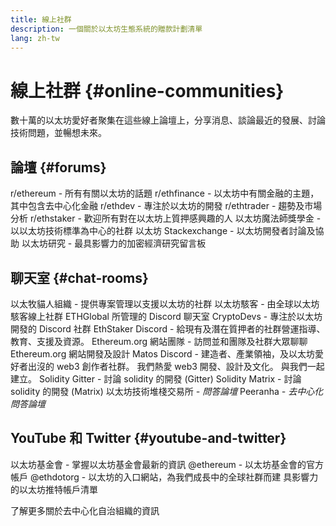 ```yaml
---
title: 線上社群
description: 一個關於以太坊生態系統的贈款計劃清單
lang: zh-tw
---
```


# 線上社群 {#online-communities}

數十萬的以太坊愛好者聚集在這些線上論壇上，分享消息、談論最近的發展、討論技術問題，並暢想未來。

## 論壇 {#forums}

<SocialListItem socialIcon="reddit"><Link href="https://www.reddit.com/r/ethereum">r/ethereum</Link> - 所有有關以太坊的話題</SocialListItem>
<SocialListItem socialIcon="reddit"><Link href="https://www.reddit.com/r/ethfinance/">r/ethfinance</Link> - 以太坊中有關金融的主題，其中包含去中心化金融</SocialListItem>
<SocialListItem socialIcon="reddit"><Link href="https://www.reddit.com/r/ethdev/">r/ethdev</Link> - 專注於以太坊的開發</SocialListItem>
<SocialListItem socialIcon="reddit"><Link href="https://www.reddit.com/r/ethtrader/">r/ethtrader</Link> - 趨勢及市場分析</SocialListItem>
<SocialListItem socialIcon="reddit"><Link href="https://www.reddit.com/r/ethstaker/">r/ethstaker</Link> - 歡迎所有對在以太坊上質押感興趣的人</SocialListItem>
<SocialListItem socialIcon="webpage"><Link href="https://ethereum-magicians.org">以太坊魔法師獎學金</Link> - 以以太坊技術標準為中心的社群</SocialListItem>
<SocialListItem socialIcon="stackExchange"><Link href="https://ethereum.stackexchange.com">以太坊 Stackexchange</Link> - 以太坊開發者討論及協助</SocialListItem>
<SocialListItem socialIcon="webpage"><Link href="https://ethresear.ch">以太坊研究</Link> - 最具影響力的加密經濟研究留言板</SocialListItem>

## 聊天室 {#chat-rooms}

<SocialListItem socialIcon="discord"><Link href="https://discord.com/invite/Nz6rtfJ8Cu">以太牧貓人組織</Link> - 提供專案管理以支援以太坊的社群</SocialListItem>
<SocialListItem socialIcon="discord"><Link href="https://ethglobal.com/discord">以太坊駭客</Link> - 由全球以太坊駭客線上社群 ETHGlobal 所管理的 Discord 聊天室</SocialListItem>
<SocialListItem socialIcon="discord"><Link href="https://discord.gg/5W5tVb3">CryptoDevs</Link> - 專注於以太坊開發的 Discord 社群</SocialListItem>
<SocialListItem socialIcon="discord"><Link href="https://discord.gg/ethstaker">EthStaker Discord</Link> - 給現有及潛在質押者的社群營運指導、教育、支援及資源。</SocialListItem>
<SocialListItem socialIcon="discord"><Link href="https://discord.gg/ethereum-org">Ethereum.org 網站團隊</Link> - 訪問並和團隊及社群大眾聊聊 Ethereum.org 網站開發及設計</SocialListItem>
<SocialListItem socialIcon="discord"><Link href="https://discord.matos.club/">Matos Discord</Link> - 建造者、產業領袖，及以太坊愛好者出沒的 web3 創作者社群。 我們熱愛 web3 開發、設計及文化。 與我們一起建立。</SocialListItem>
<SocialListItem socialIcon="webpage"><Link href="https://gitter.im/ethereum/solidity">Solidity Gitter</Link> - 討論 solidity 的開發 (Gitter)</SocialListItem>
<SocialListItem socialIcon="webpage"><Link href="https://matrix.to/#/#ethereum_solidity:gitter.im">Solidity Matrix</Link> - 討論 solidity 的開發 (Matrix)</SocialListItem>
<SocialListItem socialIcon="webpage"><Link href="https://ethereum.stackexchange.com/">以太坊技術堆棧交易所</Link> *- 問答論壇*</SocialListItem>
<SocialListItem socialIcon="webpage"><Link href="https://peeranha.io/">Peeranha</Link> *- 去中心化問答論壇*</SocialListItem>

## YouTube 和 Twitter {#youtube-and-twitter}

<SocialListItem socialIcon="youtube"><Link href="https://www.youtube.com/c/EthereumFoundation">以太坊基金會</Link> - 掌握以太坊基金會最新的資訊</SocialListItem>
<SocialListItem socialIcon="twitter"><Link href="https://twitter.com/ethereum">@ethereum</Link> - 以太坊基金會的官方帳戶</SocialListItem>
<SocialListItem socialIcon="twitter"><Link href="https://twitter.com/ethdotorg">@ethdotorg</Link> - 以太坊的入口網站，為我們成長中的全球社群而建</SocialListItem>
<SocialListItem socialIcon="webpage"><Link href="https://hive.one/c/ethereum?page=1">具影響力的以太坊推特帳戶清單</Link></SocialListItem>

<Divider />

<Callout emoji=":classical_building:" titleKey="page-community:page-community-daos-callout-title" descriptionKey="page-community:page-community-daos-callout-description">
  <div>
    <ButtonLink href="/community/get-involved/#decentralized-autonomous-organizations-daos">
      了解更多關於去中心化自治組織的資訊
    </ButtonLink>
  </div>
</Callout>
